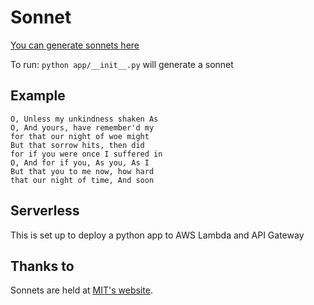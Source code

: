 # Sonnet

[You can generate sonnets here](http://sonnet.pgbdev.com)

To run: `python app/__init__.py` will generate a sonnet

## Example

```
O, Unless my unkindness shaken As
O, And yours, have remember'd my
for that our night of woe might
But that sorrow hits, then did
for if you were once I suffered in
O, And for if you, As you, As I
But that you to me now, how hard
that our night of time, And soon
```

## Serverless

This is set up to deploy a python app to AWS Lambda and API Gateway

## Thanks to

Sonnets are held at [MIT's website](http://shakespeare.mit.edu/Poetry/sonnets.html).
